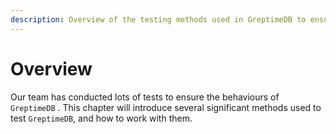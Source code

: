 ```yaml
---
description: Overview of the testing methods used in GreptimeDB to ensure its behavior and performance.
---
```


# Overview

Our team has conducted lots of tests to ensure the behaviours of `GreptimeDB` . This chapter will introduce several significant methods used to test `GreptimeDB`, and how to work with them.
